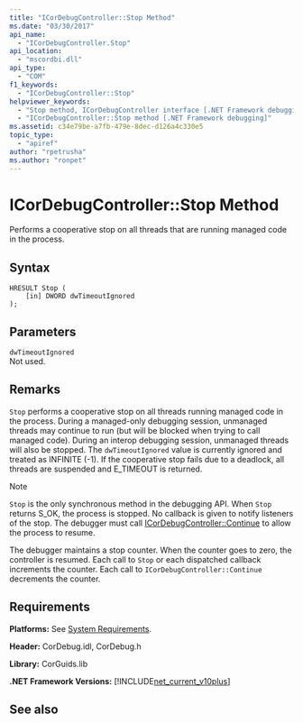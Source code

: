 ```yaml
---
title: "ICorDebugController::Stop Method"
ms.date: "03/30/2017"
api_name: 
  - "ICorDebugController.Stop"
api_location: 
  - "mscordbi.dll"
api_type: 
  - "COM"
f1_keywords: 
  - "ICorDebugController::Stop"
helpviewer_keywords: 
  - "Stop method, ICorDebugController interface [.NET Framework debugging]"
  - "ICorDebugController::Stop method [.NET Framework debugging]"
ms.assetid: c34e79be-a7fb-479e-8dec-d126a4c330e5
topic_type: 
  - "apiref"
author: "rpetrusha"
ms.author: "ronpet"
---
```

# ICorDebugController::Stop Method
Performs a cooperative stop on all threads that are running managed code in the process.  
  
## Syntax  
  
```  
HRESULT Stop (  
    [in] DWORD dwTimeoutIgnored  
);  
```  
  
## Parameters  
 `dwTimeoutIgnored`  
 Not used.  
  
## Remarks  
 `Stop` performs a cooperative stop on all threads running managed code in the process. During a managed-only debugging session, unmanaged threads may continue to run (but will be blocked when trying to call managed code). During an interop debugging session, unmanaged threads will also be stopped. The `dwTimeoutIgnored` value is currently ignored and treated as INFINITE (-1). If the cooperative stop fails due to a deadlock, all threads are suspended and E_TIMEOUT is returned.  
  
> [!NOTE]
>  `Stop` is the only synchronous method in the debugging API. When `Stop` returns S_OK, the process is stopped. No callback is given to notify listeners of the stop. The debugger must call [ICorDebugController::Continue](../../../../docs/framework/unmanaged-api/debugging/icordebugcontroller-continue-method.md) to allow the process to resume.  
  
 The debugger maintains a stop counter. When the counter goes to zero, the controller is resumed. Each call to `Stop` or each dispatched callback increments the counter. Each call to `ICorDebugController::Continue` decrements the counter.  
  
## Requirements  
 **Platforms:** See [System Requirements](../../../../docs/framework/get-started/system-requirements.md).  
  
 **Header:** CorDebug.idl, CorDebug.h  
  
 **Library:** CorGuids.lib  
  
 **.NET Framework Versions:** [!INCLUDE[net_current_v10plus](../../../../includes/net-current-v10plus-md.md)]  
  
## See also
